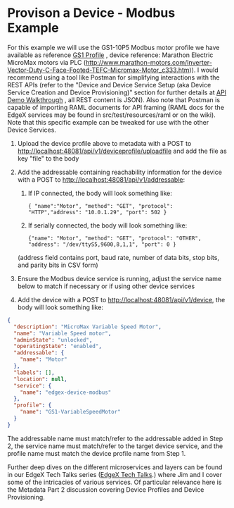 # Provison a Device - Modbus Example

For this example we will use the GS1-10P5 Modbus motor profile we have
available as reference [GS1
Profile](https://github.com/edgexfoundry/device-modbus/blob/master/src/main/resources/GS1-10P5.profile.yaml)
, device reference: Marathon Electric MicroMax motors via PLC
(<http://www.marathon-motors.com/Inverter-Vector-Duty-C-Face-Footed-TEFC-Micromax-Motor_c333.htm>)).
I would recommend using a tool like Postman for simplifying interactions
with the REST APIs (refer to the "Device and Device Service Setup (aka
Device Service Creation and Device Provisioning)" section for further
details at [API Demo Walkthrough](../walk-through/Ch-Walkthrough.md) , all REST
content is JSON). Also note that Postman is capable of importing RAML
documents for API framing (RAML docs for the EdgeX services may be found
in src/test/resources/raml or on the wiki). Note that this specific
example can be tweaked for use with the other Device Services.

1.  Upload the device profile above to metadata with a POST to
    <http://localhost:48081/api/v1/deviceprofile/uploadfile> and add the
    file as key "file" to the body
2.  Add the addressable containing reachability information for the
    device with a POST to <http://localhost:48081/api/v1/addressable>:
    
    1.  If IP connected, the body will look something like: 
            
            { "name":"Motor", "method": "GET", "protocol": "HTTP","address": "10.0.1.29", "port": 502 }

    2.  If serially connected, the body will look something like: 
    
            {"name": "Motor", "method": "GET", "protocol": "OTHER", "address": "/dev/ttyS5,9600,8,1,1", "port": 0 }      

    (address field contains port, baud rate, number of data bits, stop bits, and parity bits in CSV form)
      

3.  Ensure the Modbus device service is running, adjust the service name
    below to match if necessary or if using other device services
4.  Add the device with a POST to
    <http://localhost:48081/api/v1/device>, the body will look something
    like:
``` json
{
  "description": "MicroMax Variable Speed Motor",
  "name": "Variable Speed motor",
  "adminState": "unlocked",
  "operatingState": "enabled",
  "addressable": {
    "name": "Motor"
  },
  "labels": [],
  "location": null,
  "service": {
    "name": "edgex-device-modbus"
  },
  "profile": {
    "name": "GS1-VariableSpeedMotor"
  }
}
```
The addressable name must match/refer to the addressable added in Step
2, the service name must match/refer to the target device service, and
the profile name must match the device profile name from Step 1.

Further deep dives on the different microservices and layers can be
found in our EdgeX Tech Talks series ([EdgeX Tech
Talks](https://wiki.edgexfoundry.org/display/FA/EdgeX+Tech+Talks).)
where Jim and I cover some of the intricacies of various services. Of
particular relevance here is the Metadata Part 2 discussion covering
Device Profiles and Device Provisioning.
